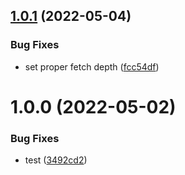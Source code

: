## [1.0.1](https://github.com/boatproject/build-push-action/compare/v1.0.0...v1.0.1) (2022-05-04)


### Bug Fixes

* set proper fetch depth ([fcc54df](https://github.com/boatproject/build-push-action/commit/fcc54df18f18a32bb4415b0d247093a5a58b9d51))

# 1.0.0 (2022-05-02)


### Bug Fixes

* test ([3492cd2](https://github.com/boatproject/build-push-action/commit/3492cd23516dc0ad4ac8ff87912ab96172af5bde))
